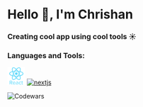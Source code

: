 <h1 align="left">Hello 👋, I'm Chrishan</h1>
<h3 align="left">Creating cool app using cool tools  ☀️</h3>


<h3 align="left">Languages and Tools:</h3>
<p align="left"><a href="https://reactjs.org/" target="_blank" rel="noreferrer"><img src="https://raw.githubusercontent.com/devicons/devicon/master/icons/react/react-original-wordmark.svg" alt="react" width="40" height="40"/></a>   <a href="https://nextjs.org/" target="_blank" rel="noreferrer"> <img src="https://cdn.worldvectorlogo.com/logos/nextjs-2.svg" alt="nextjs" width="40" height="40"/></a></p>


![Codewars](https://github.r2v.ch/codewars?user=ChrishanZ)
